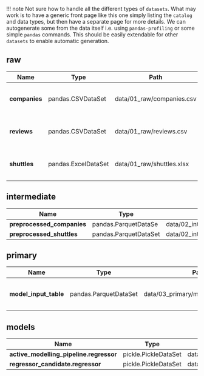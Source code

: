 !!! note
	Not sure how to handle all the different types of `datasets`. What may work is to have a generic front page like this one simply listing the `catalog` and data types, but then have a separate page for more details. We can autogenerate some from the data itself i.e. using `pandas-profiling` or some simple `pandas` commands. This should be easily extendable for other `datasets` to enable automatic generation. 




## raw

| Name          | Type                | Path                      | Details                                                      |
| ------------- | ------------------- | ------------------------- | ------------------------------------------------------------ |
| **companies** | pandas.CSVDataSet   | data/01_raw/companies.csv | [basic info](../companies), [pandas profiling](companies/companies.html) |
| **reviews**   | pandas.CSVDataSet   | data/01_raw/reviews.csv   | [basic info](../reviews), [pandas profiling](reviews/reviews.html) |
| **shuttles**  | pandas.ExcelDataSet | data/01_raw/shuttles.xlsx | [basic info](../shuttles), [pandas profiling](shuttles/shuttles.html) |



## intermediate

| Name                       | Type                  | Path                                           | Details |
| -------------------------- | --------------------- | ---------------------------------------------- | ------- |
| **preprocessed_companies** | pandas.ParquetDataSe  | data/02_intermediate/preprocessed_companies.pq |         |
| **preprocessed_shuttles**  | pandas.ParquetDataSet | data/02_intermediate/preprocessed_shuttles.pq  |         |


## primary

| Name                  | Type                  | Path                                 | Details                                                      |
| --------------------- | --------------------- | ------------------------------------ | ------------------------------------------------------------ |
| **model_input_table** | pandas.ParquetDataSet | data/03_primary/model_input_table.pq | [basic info](../model_input_table), [pandas profiling](model_input_table/model_input_table.html) |

## models

| Name                                    | Type                 | Path                                      | Details |
| --------------------------------------- | -------------------- | ----------------------------------------- | ------- |
| **active_modelling_pipeline.regressor** | pickle.PickleDataSet | data/06_models/regressor_active.pickle    |         |
| **regressor_candidate.regressor**       | pickle.PickleDataSet | data/06_models/regressor_candidate.pickle |         |
